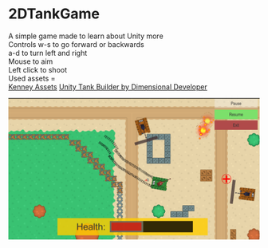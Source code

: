# 2DTankGame  
A simple game made to learn about Unity more  
                                            Controls w-s to go forward or backwards  
                                            a-d to turn left and right  
                                            Mouse to aim  
                                            Left click to shoot  
                                            Used assets =  
                                            [Kenney Assets](https://kenney.nl/)
                                            [Unity Tank Builder by Dimensional Developer](https://assetstore.unity.com/packages/templates/packs/2d-tank-builder-178991)
                                           

![GameScreenshot](https://github.com/anilmeister/2DTankGame/blob/e45a39ddfc89024ddd49079f51fd9a2a7a522bb4/screenshot.png) 
